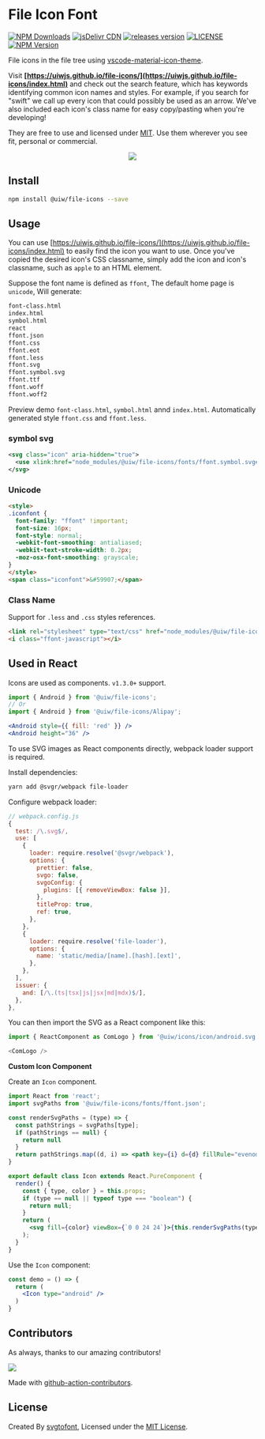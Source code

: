 File Icon Font
===

[![NPM Downloads](https://img.shields.io/npm/dm/@uiw/file-icons.svg?style=flat)](https://www.npmjs.com/package/@uiw/file-icons)
[![jsDelivr CDN](https://data.jsdelivr.com/v1/package/npm/@uiw/file-icons/badge?style=rounded)](https://www.jsdelivr.com/package/npm/@uiw/file-icons)
[![releases version](https://img.shields.io/github/release/uiwjs/file-icons.svg)](https://github.com/uiwjs/file-icons/releases)
[![LICENSE](https://img.shields.io/dub/l/vibe-d.svg)](https://github.com/uiwjs/file-icons)
[![NPM Version](https://img.shields.io/npm/v/@uiw/file-icons.svg)](https://www.npmjs.com/package/@uiw/file-icons)

File icons in the file tree using [vscode-material-icon-theme](https://github.com/PKief/vscode-material-icon-theme).

Visit **[https://uiwjs.github.io/file-icons/](https://uiwjs.github.io/file-icons/index.html)** and check out the search feature, which has keywords identifying common icon names and styles. For example, if you search for "swift" we call up every icon that could possibly be used as an arrow. We've also included each icon's class name for easy copy/pasting when you're developing!

They are free to use and licensed under [MIT](https://opensource.org/licenses/MIT). Use them wherever you see fit, personal or commercial. 

<p align="center">
  <a href="https://uiwjs.github.io/file-icons">
    <img src="https://github.com/uiwjs/file-icons/raw/master/assets/file-icons.png">
  </a>
</p>

## Install

```bash
npm install @uiw/file-icons --save
```

## Usage

You can use [https://uiwjs.github.io/file-icons/](https://uiwjs.github.io/file-icons/index.html) to easily find the icon you want to use. Once you've copied the desired icon's CSS classname, simply add the icon and icon's classname, such as `apple` to an HTML element.

Suppose the font name is defined as `ffont`, The default home page is `unicode`, Will generate: 

```bash
font-class.html
index.html
symbol.html
react
ffont.json
ffont.css
ffont.eot
ffont.less
ffont.svg
ffont.symbol.svg
ffont.ttf
ffont.woff
ffont.woff2
```

Preview demo `font-class.html`, `symbol.html` annd `index.html`. Automatically generated style `ffont.css` and `ffont.less`.

### symbol svg

```xml
<svg class="icon" aria-hidden="true">
  <use xlink:href="node_modules/@uiw/file-icons/fonts/ffont.symbol.svg#ffont-javascript"></use>
</svg>
```

### Unicode

```html
<style>
.iconfont {
  font-family: "ffont" !important;
  font-size: 16px;
  font-style: normal;
  -webkit-font-smoothing: antialiased;
  -webkit-text-stroke-width: 0.2px;
  -moz-osx-font-smoothing: grayscale;
}
</style>
<span class="iconfont">&#59907;</span>
```

### Class Name

Support for `.less` and `.css` styles references.

```html
<link rel="stylesheet" type="text/css" href="node_modules/@uiw/file-icons/fonts/ffont.css">
<i class="ffont-javascript"></i>
```

## Used in React

Icons are used as components. `v1.3.0+` support.

```jsx
import { Android } from '@uiw/file-icons';
// Or
import { Android } from '@uiw/file-icons/Alipay';

<Android style={{ fill: 'red' }} />
<Android height="36" />
```

To use SVG images as React components directly, webpack loader support is required.

Install dependencies:

```bash
yarn add @svgr/webpack file-loader
```

Configure webpack loader:

```js
// webpack.config.js
{
  test: /\.svg$/,
  use: [
    {
      loader: require.resolve('@svgr/webpack'),
      options: {
        prettier: false,
        svgo: false,
        svgoConfig: {
          plugins: [{ removeViewBox: false }],
        },
        titleProp: true,
        ref: true,
      },
    },
    {
      loader: require.resolve('file-loader'),
      options: {
        name: 'static/media/[name].[hash].[ext]',
      },
    },
  ],
  issuer: {
    and: [/\.(ts|tsx|js|jsx|md|mdx)$/],
  },
},
```

You can then import the SVG as a React component like this:

```javascript
import { ReactComponent as ComLogo } from '@uiw/icons/icon/android.svg';

<ComLogo />
```

**Custom Icon Component**

Create an `Icon` component.

```jsx
import React from 'react';
import svgPaths from '@uiw/file-icons/fonts/ffont.json';

const renderSvgPaths = (type) => {
  const pathStrings = svgPaths[type];
  if (pathStrings == null) {
    return null
  }
  return pathStrings.map((d, i) => <path key={i} d={d} fillRule="evenodd" />)
}

export default class Icon extends React.PureComponent {
  render() {
    const { type, color } = this.props;
    if (type == null || typeof type === "boolean") {
      return null;
    }
    return (
      <svg fill={color} viewBox={`0 0 24 24`}>{this.renderSvgPaths(type)}</svg>
    );
  }
}
```

Use the `Icon` component:

```jsx
const demo = () => {
  return (
    <Icon type="android" />
  )
}
```

## Contributors

As always, thanks to our amazing contributors!

<a href="https://github.com/uiwjs/file-icons/graphs/contributors">
  <img src="https://uiwjs.github.io/file-icons/CONTRIBUTORS.svg" />
</a>

Made with [github-action-contributors](https://github.com/jaywcjlove/github-action-contributors).

## License

Created By [svgtofont](https://github.com/jaywcjlove/svgtofont), Licensed under the [MIT License](https://opensource.org/licenses/MIT).
